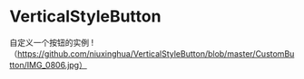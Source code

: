 # VerticalStyleButton
自定义一个按钮的实例
!（https://github.com/niuxinghua/VerticalStyleButton/blob/master/CustomButton/IMG_0806.jpg）
